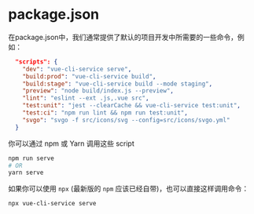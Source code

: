 
# package.json
在package.json中，我们通常提供了默认的项目开发中所需要的一些命令，例如：
```json
  "scripts": {
    "dev": "vue-cli-service serve",
    "build:prod": "vue-cli-service build",
    "build:stage": "vue-cli-service build --mode staging",
    "preview": "node build/index.js --preview",
    "lint": "eslint --ext .js,.vue src",
    "test:unit": "jest --clearCache && vue-cli-service test:unit",
    "test:ci": "npm run lint && npm run test:unit",
    "svgo": "svgo -f src/icons/svg --config=src/icons/svgo.yml"
  }
```

你可以通过 npm 或 Yarn 调用这些 script
```bash
npm run serve
# OR
yarn serve
```

如果你可以使用 `npx` (最新版的 `npm` 应该已经自带)，也可以直接这样调用命令：
```
npx vue-cli-service serve
```
